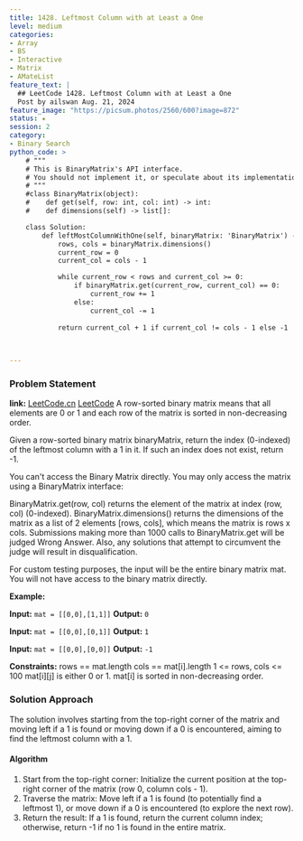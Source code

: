 ```yaml
---
title: 1428. Leftmost Column with at Least a One
level: medium
categories:
- Array
- BS
- Interactive
- Matrix
- AMateList
feature_text: |
  ## LeetCode 1428. Leftmost Column with at Least a One
  Post by ailswan Aug. 21, 2024
feature_image: "https://picsum.photos/2560/600?image=872"
status: ★
session: 2
category:
- Binary Search
python_code: >
    # """
    # This is BinaryMatrix's API interface.
    # You should not implement it, or speculate about its implementation
    # """
    #class BinaryMatrix(object):
    #    def get(self, row: int, col: int) -> int:
    #    def dimensions(self) -> list[]:

    class Solution:
        def leftMostColumnWithOne(self, binaryMatrix: 'BinaryMatrix') -> int:
            rows, cols = binaryMatrix.dimensions()
            current_row = 0
            current_col = cols - 1

            while current_row < rows and current_col >= 0:
                if binaryMatrix.get(current_row, current_col) == 0:
                    current_row += 1
                else:
                    current_col -= 1
            
            return current_col + 1 if current_col != cols - 1 else -1
    
      

---
```


### Problem Statement
**link:**
[LeetCode.cn](https://leetcode.cn/problems/leftmost-column-with-at-least-a-one/)
[LeetCode](https://leetcode.com/leftmost-column-with-at-least-a-one/)
A row-sorted binary matrix means that all elements are 0 or 1 and each row of the matrix is sorted in non-decreasing order.

Given a row-sorted binary matrix binaryMatrix, return the index (0-indexed) of the leftmost column with a 1 in it. If such an index does not exist, return -1.

You can't access the Binary Matrix directly. You may only access the matrix using a BinaryMatrix interface:

BinaryMatrix.get(row, col) returns the element of the matrix at index (row, col) (0-indexed).
BinaryMatrix.dimensions() returns the dimensions of the matrix as a list of 2 elements [rows, cols], which means the matrix is rows x cols.
Submissions making more than 1000 calls to BinaryMatrix.get will be judged Wrong Answer. Also, any solutions that attempt to circumvent the judge will result in disqualification.

For custom testing purposes, the input will be the entire binary matrix mat. You will not have access to the binary matrix directly.


**Example:**

**Input:** `mat = [[0,0],[1,1]]`
**Output:** `0`

**Input:** `mat = [[0,0],[0,1]]`
**Output:** `1`

**Input:** `mat = [[0,0],[0,0]]`
**Output:** `-1`

**Constraints:**
rows == mat.length
cols == mat[i].length
1 <= rows, cols <= 100
mat[i][j] is either 0 or 1.
mat[i] is sorted in non-decreasing order.

### Solution Approach
The solution involves starting from the top-right corner of the matrix and moving left if a 1 is found or moving down if a 0 is encountered, aiming to find the leftmost column with a 1.
#### Algorithm
1. Start from the top-right corner: Initialize the current position at the top-right corner of the matrix (row 0, column cols - 1).
2. Traverse the matrix: Move left if a 1 is found (to potentially find a leftmost 1), or move down if a 0 is encountered (to explore the next row).
3. Return the result: If a 1 is found, return the current column index; otherwise, return -1 if no 1 is found in the entire matrix.